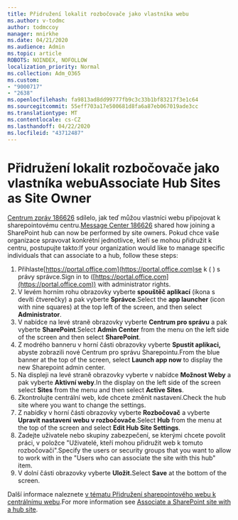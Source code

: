 ```yaml
---
title: Přidružení lokalit rozbočovače jako vlastníka webu
ms.author: v-todmc
author: todmccoy
manager: mnirkhe
ms.date: 04/21/2020
ms.audience: Admin
ms.topic: article
ROBOTS: NOINDEX, NOFOLLOW
localization_priority: Normal
ms.collection: Adm_O365
ms.custom:
- "9000717"
- "2638"
ms.openlocfilehash: fa9813ad8dd99777fb9c3c33b1bf83217f3e1c64
ms.sourcegitcommit: 55eff703a17e500681d8fa6a87eb067019ade3cc
ms.translationtype: MT
ms.contentlocale: cs-CZ
ms.lasthandoff: 04/22/2020
ms.locfileid: "43712487"
---
```

# <a name="associate-hub-sites-as-site-owner"></a><span data-ttu-id="31800-102">Přidružení lokalit rozbočovače jako vlastníka webu</span><span class="sxs-lookup"><span data-stu-id="31800-102">Associate Hub Sites as Site Owner</span></span>

<span data-ttu-id="31800-103">[Centrum zpráv 186626](https://admin.microsoft.com/Adminportal/Home?source=applauncher#/MessageCenter?id=MC186626) sdílelo, jak teď můžou vlastníci webu připojovat k sharepointovému centru.</span><span class="sxs-lookup"><span data-stu-id="31800-103">[Message Center 186626](https://admin.microsoft.com/Adminportal/Home?source=applauncher#/MessageCenter?id=MC186626) shared how joining a SharePoint hub can now be performed by site owners.</span></span> <span data-ttu-id="31800-104">Pokud chce vaše organizace spravovat konkrétní jednotlivce, kteří se mohou přidružit k centru, postupujte takto:</span><span class="sxs-lookup"><span data-stu-id="31800-104">If your organization would like to manage specific individuals that can associate to a hub, follow these steps:</span></span> 

1. <span data-ttu-id="31800-105">Přihlaste[https://portal.office.com](https://portal.office.com)se k ( ) s právy správce.</span><span class="sxs-lookup"><span data-stu-id="31800-105">Sign in to ([https://portal.office.com](https://portal.office.com)) with administrator rights.</span></span>
2. <span data-ttu-id="31800-106">V levém horním rohu obrazovky vyberte **spouštěč aplikací** (ikona s devíti čtverečky) a pak vyberte **Správce**.</span><span class="sxs-lookup"><span data-stu-id="31800-106">Select the **app launcher** (icon with nine squares) at the top left of the screen, and then select **Administrator**.</span></span>
3. <span data-ttu-id="31800-107">V nabídce na levé straně obrazovky vyberte **Centrum pro správu** a pak vyberte **SharePoint**.</span><span class="sxs-lookup"><span data-stu-id="31800-107">Select **Admin Center** from the menu on the left side of the screen and then select **SharePoint**.</span></span>
4. <span data-ttu-id="31800-108">Z modrého banneru v horní části obrazovky vyberte **Spustit aplikaci,** abyste zobrazili nové Centrum pro správu Sharepointu.</span><span class="sxs-lookup"><span data-stu-id="31800-108">From the blue banner at the top of the screen, select **Launch app now** to display the new Sharepoint admin center.</span></span>
5. <span data-ttu-id="31800-109">Na displeji na levé straně obrazovky vyberte v nabídce **Možnost Weby** a pak vyberte **Aktivní weby**.</span><span class="sxs-lookup"><span data-stu-id="31800-109">In the display on the left side of the screen select **Sites** from the menu and then select **Active Sites**.</span></span>
6. <span data-ttu-id="31800-110">Zkontrolujte centrální web, kde chcete změnit nastavení.</span><span class="sxs-lookup"><span data-stu-id="31800-110">Check the hub site where you want to change the settings.</span></span>
7. <span data-ttu-id="31800-111">Z nabídky v horní části obrazovky vyberte **Rozbočovač** a vyberte **Upravit nastavení webu v rozbočovače**.</span><span class="sxs-lookup"><span data-stu-id="31800-111">Select **Hub** from the menu at the top of the screen and select **Edit Hub Site Settings**.</span></span>
8. <span data-ttu-id="31800-112">Zadejte uživatele nebo skupiny zabezpečení, se kterými chcete povolit práci, v položce "Uživatelé, kteří mohou přidružit web k tomuto rozbočovači".</span><span class="sxs-lookup"><span data-stu-id="31800-112">Specify the users or security groups that you want to allow to work with in the "Users who can associate the site with this hub" item.</span></span>
9. <span data-ttu-id="31800-113">V dolní části obrazovky vyberte **Uložit.**</span><span class="sxs-lookup"><span data-stu-id="31800-113">Select **Save** at the bottom of the screen.</span></span>

<span data-ttu-id="31800-114">Další informace naleznete [v tématu Přidružení sharepointového webu k centrálnímu webu](https://support.office.com/article/associate-a-sharepoint-site-with-a-hub-site-ae0009fd-af04-4d3d-917d-88edb43efc05).</span><span class="sxs-lookup"><span data-stu-id="31800-114">For more information see [Associate a SharePoint site with a hub site](https://support.office.com/article/associate-a-sharepoint-site-with-a-hub-site-ae0009fd-af04-4d3d-917d-88edb43efc05).</span></span> 